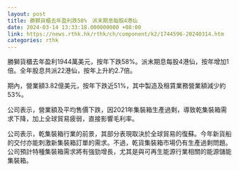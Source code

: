 ```yaml
---
layout: post
title: 勝獅貨櫃去年盈利跌58%　派末期息每股4港仙
date: 2024-03-14 13:33:18.000000000 +08:00
link: https://news.rthk.hk/rthk/ch/component/k2/1744596-20240314.htm
categories: rthk
---
```


勝獅貨櫃去年盈利1944萬美元，按年下跌58%。派末期息每股4港仙，按年增加1倍。全年股息共派22港仙，按年上升約2.7倍。

期內，營業額3.82億美元，按年下跌近51%，其中製造及租賃業務營業額減少約53%。

公司表示，營業額及平均售價下跌，因2021年集裝箱生產過剩，導致乾集裝箱需求下降，加上全球貿易疲弱，直接影響毛利率。

公司表示，乾集裝箱行業的前景，其部分表現取決於全球貿易的復蘇。今年新貨船的交付亦能刺激新集裝箱訂單的需求。不過，乾貨集裝箱市場仍有生產過剩問題。公司預計特種集裝箱需求將有強勁增長，尤其是與可再生能源行業相關的能源儲能集裝箱。
